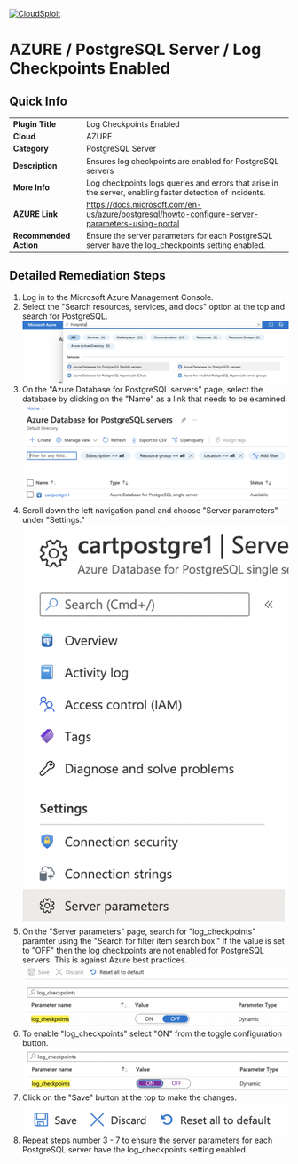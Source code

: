 [![CloudSploit](https://cloudsploit.com/img/logo-new-big-text-100.png "CloudSploit")](https://cloudsploit.com)

# AZURE / PostgreSQL Server / Log Checkpoints Enabled

## Quick Info

| | |
|-|-|
| **Plugin Title** | Log Checkpoints Enabled |
| **Cloud** | AZURE |
| **Category** | PostgreSQL Server |
| **Description** | Ensures log checkpoints are enabled for PostgreSQL servers |
| **More Info** | Log checkpoints logs queries and errors that arise in the server, enabling faster detection of incidents. |
| **AZURE Link** | https://docs.microsoft.com/en-us/azure/postgresql/howto-configure-server-parameters-using-portal |
| **Recommended Action** | Ensure the server parameters for each PostgreSQL server have the log_checkpoints setting enabled. |

## Detailed Remediation Steps

1. Log in to the Microsoft Azure Management Console.
2. Select the "Search resources, services, and docs" option at the top and search for PostgreSQL. </br> <img src="/resources/azure/postgresqlserver/log-checkpoints-enabled/step2.png"/>
3. On the "Azure Database for PostgreSQL servers" page, select the database by clicking on the "Name" as a link that needs to be examined.</br> <img src="/resources/azure/postgresqlserver/log-checkpoints-enabled/step3.png"/>
4. Scroll down the left navigation panel and choose "Server parameters" under "Settings."</br> <img src="/resources/azure/postgresqlserver/log-checkpoints-enabled/step4.png"/>
5. On the "Server parameters" page, search for "log_checkpoints" paramter using the "Search for filter item search box." If the value is set to "OFF" then the log checkpoints are not enabled for PostgreSQL servers. This is against Azure best practices.</br> <img src="/resources/azure/postgresqlserver/log-checkpoints-enabled/step5.png"/>
6. To enable "log_checkpoints" select "ON" from the toggle configuration button.</br> <img src="/resources/azure/postgresqlserver/log-checkpoints-enabled/step6.png"/>
7. Click on the "Save" button at the top to make the changes.</br> <img src="/resources/azure/postgresqlserver/log-checkpoints-enabled/step7.png"/>
8. Repeat steps number 3 - 7 to ensure the server parameters for each PostgreSQL server have the log_checkpoints setting enabled.</br>
